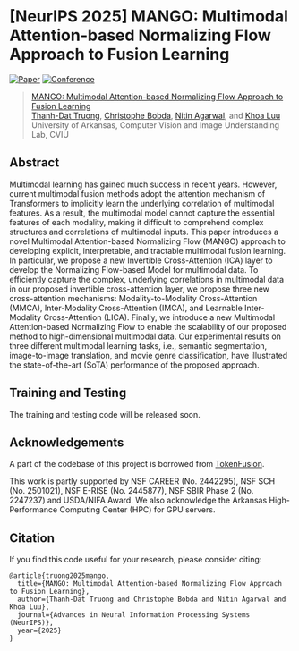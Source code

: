 # [NeurIPS 2025] MANGO: Multimodal Attention-based Normalizing Flow Approach to Fusion Learning

[![Paper](https://img.shields.io/badge/arXiv-2305.15700-brightgreen)](https://arxiv.org/abs/2508.10133)
[![Conference](https://img.shields.io/badge/NeurIPS-2025-blue)](https://arxiv.org/abs/2508.10133)

> [MANGO: Multimodal Attention-based Normalizing Flow Approach to Fusion Learning](https://arxiv.org/abs/2508.10133)<br>
> [Thanh-Dat Truong](https://truongthanhdat.github.io/), [Christophe Bobda](), [Nitin Agarwal](), and [Khoa Luu](http://csce.uark.edu/~khoaluu)<br>
> University of Arkansas, Computer Vision and Image Understanding Lab, CVIU<br>

## Abstract

Multimodal learning has gained much success in recent years. However, current multimodal fusion methods adopt the attention mechanism of Transformers to implicitly learn the underlying correlation of multimodal features. As a result, the multimodal model cannot capture the essential features of each modality, making it difficult to comprehend complex structures and correlations of multimodal inputs. This paper introduces a novel Multimodal Attention-based Normalizing Flow (MANGO) approach to developing explicit, interpretable, and tractable multimodal fusion learning. In particular, we propose a new Invertible Cross-Attention (ICA) layer to develop the Normalizing Flow-based Model for multimodal data. To efficiently capture the complex, underlying correlations in multimodal data in our proposed invertible cross-attention layer, we propose three new cross-attention mechanisms: Modality-to-Modality Cross-Attention (MMCA), Inter-Modality Cross-Attention (IMCA), and Learnable Inter-Modality Cross-Attention (LICA). Finally, we introduce a new Multimodal Attention-based Normalizing Flow to enable the scalability of our proposed method to high-dimensional multimodal data. Our experimental results on three different multimodal learning tasks, i.e., semantic segmentation, image-to-image translation, and movie genre classification, have illustrated the state-of-the-art (SoTA) performance of the proposed approach.



## Training and Testing

The training and testing code will be released soon.

## Acknowledgements

A part of the codebase of this project is borrowed from [TokenFusion](https://github.com/yikaiw/TokenFusion).

This work is partly supported by NSF CAREER (No. 2442295), NSF SCH (No. 2501021), NSF E-RISE (No. 2445877), NSF SBIR Phase 2 (No. 2247237) and USDA/NIFA Award. We also acknowledge the Arkansas High-Performance Computing Center (HPC) for GPU servers.

## Citation

If you find this code useful for your research, please consider citing:
```
@article{truong2025mango,
  title={MANGO: Multimodal Attention-based Normalizing Flow Approach to Fusion Learning},
  author={Thanh-Dat Truong and Christophe Bobda and Nitin Agarwal and Khoa Luu},
  journal={Advances in Neural Information Processing Systems (NeurIPS)},
  year={2025}
}
```

